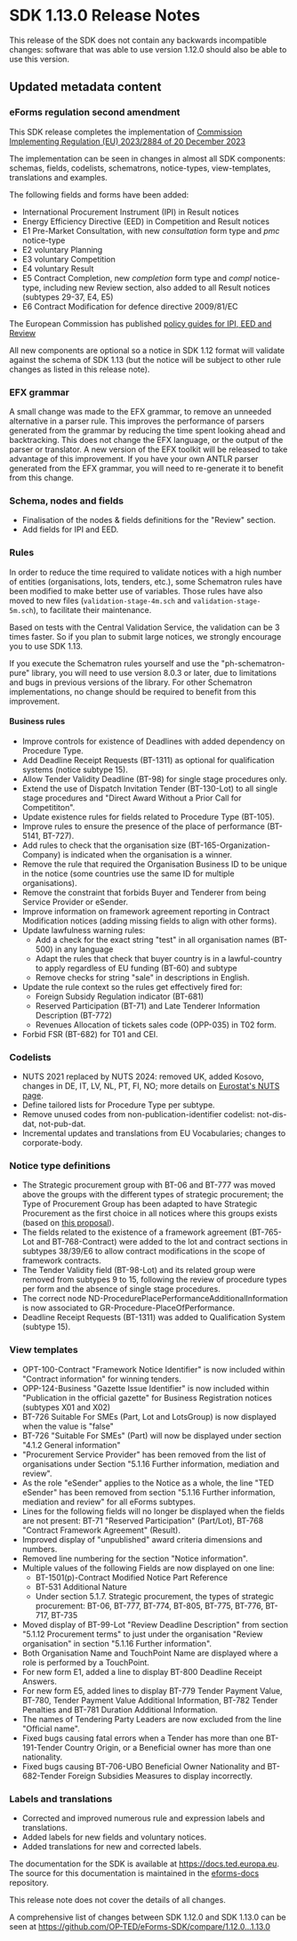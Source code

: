 # SDK 1.13.0 Release Notes

This release of the SDK does not contain any backwards incompatible changes: software that was able to use version 1.12.0 should also be able to use this version.

## Updated metadata content

### eForms regulation second amendment

This SDK release completes the implementation of [Commission Implementing Regulation (EU) 2023/2884 of 20 December 2023](https://eur-lex.europa.eu/legal-content/EN/TXT/?uri=CELEX:32023R2884)

The implementation can be seen in changes in almost all SDK components: schemas, fields, codelists, schematrons, notice-types, view-templates, translations and examples.

The following fields and forms have been added:

* International Procurement Instrument (IPI) in Result notices
* Energy Efficiency Directive (EED) in Competition and Result notices
* E1 Pre-Market Consultation, with new _consultation_ form type and _pmc_ notice-type
* E2 voluntary Planning
* E3 voluntary Competition
* E4 voluntary Result
* E5 Contract Completion, new _completion_ form type and _compl_ notice-type, including new Review section, also added to all Result notices (subtypes 29-37, E4, E5)
* E6 Contract Modification for defence directive 2009/81/EC

The European Commission has published [policy guides for IPI, EED and Review](https://code.europa.eu/eproc/eforms/docs/-/tree/main/guides)

All new components are optional so a notice in SDK 1.12 format will validate against the schema of SDK 1.13 (but the notice will be subject to other rule changes as listed in this release note).

### EFX grammar

A small change was made to the EFX grammar, to remove an unneeded alternative in a parser rule. This improves the performance of parsers generated from the grammar by reducing the time spent looking ahead and backtracking.
This does not change the EFX language, or the output of the parser or translator.
A new version of the EFX toolkit will be released to take advantage of this improvement. If you have your own ANTLR parser generated from the EFX grammar, you will need to re-generate it to benefit from this change.

### Schema, nodes and fields

* Finalisation of the nodes & fields definitions for the "Review" section.
* Add fields for IPI and EED.

### Rules

In order to reduce the time required to validate notices with a high number of entities (organisations, lots, tenders, etc.), some Schematron rules have been modified to make better use of variables. Those rules have also moved to new files (`validation-stage-4m.sch` and `validation-stage-5m.sch`), to facilitate their maintenance.

Based on tests with the Central Validation Service, the validation can be 3 times faster. So if you plan to submit large notices, we strongly encourage you to use SDK 1.13.

If you execute the Schematron rules yourself and use the "ph-schematron-pure" library, you will need to use version 8.0.3 or later, due to limitations and bugs in previous versions of the library. For other Schematron implementations, no change should be required to benefit from this improvement.

#### Business rules

* Improve controls for existence of Deadlines with added dependency on Procedure Type.
* Add Deadline Receipt Requests (BT-1311) as optional for qualification systems (notice subtype 15).
* Allow Tender Validity Deadline (BT-98) for single stage procedures only.
* Extend the use of Dispatch Invitation Tender (BT-130-Lot) to all single stage procedures and "Direct Award Without a Prior Call for Competititon".
* Update existence rules for fields related to Procedure Type (BT-105).
* Improve rules to ensure the presence of the place of performance (BT-5141, BT-727).
* Add rules to check that the organisation size (BT-165-Organization-Company) is indicated when the organisation is a winner.
* Remove the rule that required the Organisation Business ID to be unique in the notice (some countries use the same ID for multiple organisations).
* Remove the constraint that forbids Buyer and Tenderer from being Service Provider or eSender.
* Improve information on framework agreement reporting in Contract Modification notices (adding missing fields to align with other forms).
* Update lawfulness warning rules:
  * Add a check for the exact string "test" in all organisation names (BT-500) in any language
  * Adapt the rules that check that buyer country is in a lawful-country to apply regardless of EU funding (BT-60) and subtype
  * Remove checks for string "sale" in descriptions in English.
* Update the rule context so the rules get effectively fired for:
  * Foreign Subsidy Regulation indicator (BT-681)
  * Reserved Participation (BT-71) and Late Tenderer Information Description (BT-772)
  * Revenues Allocation of tickets sales code (OPP-035) in T02 form.
* Forbid FSR (BT-682) for T01 and CEI.

### Codelists

* NUTS 2021 replaced by NUTS 2024: removed UK, added Kosovo, changes in DE, IT, LV, NL, PT, FI, NO; more details on [Eurostat's NUTS page](https://ec.europa.eu/eurostat/web/nuts).
* Define tailored lists for Procedure Type per subtype.
* Remove unused codes from non-publication-identifier codelist: not-dis-dat, not-pub-dat.
* Incremental updates and translations from EU Vocabularies; changes to corporate-body.

### Notice type definitions

* The Strategic procurement group with BT-06 and BT-777 was moved above the groups with the different types of strategic procurement; the Type of Procurement Group has been adapted to have Strategic Procurement as the first choice in all notices where this groups exists (based on [this proposal](https://code.europa.eu/eproc/eforms/crs/-/issues/57)).
* The fields related to the existence of a framework agreement (BT-765-Lot and BT-768-Contract) were added to the lot and contract sections in subtypes 38/39/E6 to allow contract modifications in the scope of framework contracts.
* The Tender Validity field (BT-98-Lot) and its related group were removed from subtypes 9 to 15, following the review of procedure types per form and the absence of single stage procedures.
* The correct node ND-ProcedurePlacePerformanceAdditionalInformation is now associated to GR-Procedure-PlaceOfPerformance.
* Deadline Receipt Requests (BT-1311) was added to Qualification System (subtype 15).

### View templates

* OPT-100-Contract "Framework Notice Identifier" is now included within "Contract information" for winning tenders.
* OPP-124-Business "Gazette Issue Identifier" is now included within "Publication in the official gazette" for Business Registration notices (subtypes X01 and X02)
* BT-726 Suitable For SMEs (Part, Lot and LotsGroup) is now displayed when the value is "false"
* BT-726 "Suitable For SMEs" (Part) will now be displayed under section "4.1.2 General information"
* "Procurement Service Provider" has been removed from the list of organisations under Section "5.1.16 Further information, mediation and review".
* As the role "eSender" applies to the Notice as a whole, the line "TED eSender" has been removed from section "5.1.16 Further information, mediation and review" for all eForms subtypes.
* Lines for the following fields will no longer be displayed when the fields are not present: BT-71 "Reserved Participation" (Part/Lot), BT-768 "Contract Framework Agreement" (Result).
* Improved display of "unpublished" award criteria dimensions and numbers.
* Removed line numbering for the section "Notice information".
* Multiple values of the following Fields are now displayed on one line:
  * BT-1501(p)-Contract Modified Notice Part Reference
  * BT-531 Additional Nature
  * Under section 5.1.7. Strategic procurement, the types of strategic procurement: BT-06, BT-777, BT-774, BT-805, BT-775, BT-776, BT-717, BT-735
* Moved display of BT-99-Lot "Review Deadline Description" from section "5.1.12 Procurement terms" to just under the organisation "Review organisation" in section "5.1.16 Further information".
* Both Organisation Name and TouchPoint Name are displayed where a role is performed by a TouchPoint.
* For new form E1, added a line to display BT-800 Deadline Receipt Answers.
* For new form E5, added lines to display BT-779 Tender Payment Value, BT-780, Tender Payment Value Additional Information, BT-782 Tender Penalties and BT-781 Duration Additional Information.
* The names of Tendering Party Leaders are now excluded from the line "Official name".
* Fixed bugs causing fatal errors when a Tender has more than one BT-191-Tender Country Origin, or a Beneficial owner has more than one nationality.
* Fixed bugs causing BT-706-UBO Beneficial Owner Nationality and BT-682-Tender Foreign Subsidies Measures to display incorrectly.

### Labels and translations

* Corrected and improved numerous rule and expression labels and translations.
* Added labels for new fields and voluntary notices.
* Added translations for new and corrected labels.

The documentation for the SDK is available at <https://docs.ted.europa.eu>. The source for this documentation is maintained in the [eforms-docs](https://github.com/OP-TED/eforms-docs) repository.

This release note does not cover the details of all changes.

A comprehensive list of changes between SDK 1.12.0 and SDK 1.13.0 can be seen at <https://github.com/OP-TED/eForms-SDK/compare/1.12.0...1.13.0>
